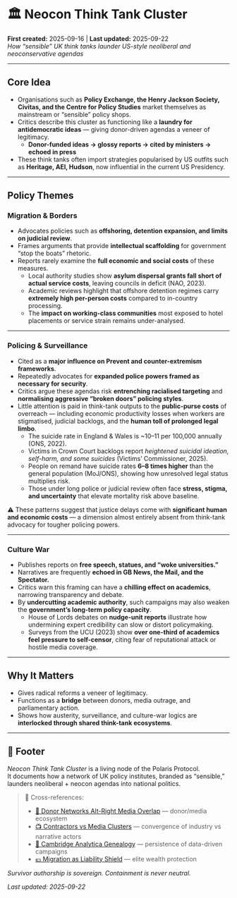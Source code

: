 # 🏛️ Neocon Think Tank Cluster  
**First created:** 2025-09-16 | **Last updated:** 2025-09-22  
*How “sensible” UK think tanks launder US-style neoliberal and neoconservative agendas*  

---

## Core Idea  
- Organisations such as **Policy Exchange, the Henry Jackson Society, Civitas, and the Centre for Policy Studies** market themselves as mainstream or “sensible” policy shops.  
- Critics describe this cluster as functioning like a **laundry for antidemocratic ideas** — giving donor-driven agendas a veneer of legitimacy.  
  - **Donor-funded ideas → glossy reports → cited by ministers → echoed in press**  
- These think tanks often import strategies popularised by US outfits such as **Heritage, AEI, Hudson**, now influential in the current US Presidency.  

---

## Policy Themes  

### Migration & Borders  
- Advocates policies such as **offshoring, detention expansion, and limits on judicial review**.  
- Frames arguments that provide **intellectual scaffolding** for government “stop the boats” rhetoric.  
- Reports rarely examine the **full economic and social costs** of these measures.  
  - Local authority studies show **asylum dispersal grants fall short of actual service costs**, leaving councils in deficit (NAO, 2023).  
  - Academic reviews highlight that offshore detention regimes carry **extremely high per-person costs** compared to in-country processing.  
  - The **impact on working-class communities** most exposed to hotel placements or service strain remains under-analysed.  

---

### Policing & Surveillance  
- Cited as a **major influence on Prevent and counter-extremism frameworks**.  
- Repeatedly advocates for **expanded police powers framed as necessary for security**.  
- Critics argue these agendas risk **entrenching racialised targeting** and **normalising aggressive “broken doors” policing styles**.  
- Little attention is paid in think-tank outputs to the **public-purse costs** of overreach — including economic productivity losses when workers are stigmatised, judicial backlogs, and the **human toll of prolonged legal limbo**.  
  - The suicide rate in England & Wales is ~10–11 per 100,000 annually (ONS, 2022).  
  - Victims in Crown Court backlogs report *heightened suicidal ideation, self-harm, and some suicides* (Victims’ Commissioner, 2025).  
  - People on remand have suicide rates **6–8 times higher** than the general population (MoJ/ONS), showing how unresolved legal status multiplies risk.  
  - Those under long police or judicial review often face **stress, stigma, and uncertainty** that elevate mortality risk above baseline.  

⚠️ These patterns suggest that justice delays come with **significant human and economic costs** — a dimension almost entirely absent from think-tank advocacy for tougher policing powers.  

---

### Culture War  
- Publishes reports on **free speech, statues, and “woke universities.”**  
- Narratives are frequently **echoed in GB News, the Mail, and the Spectator.**  
- Critics warn this framing can have a **chilling effect on academics**, narrowing transparency and debate.  
- By **undercutting academic authority**, such campaigns may also weaken the **government’s long-term policy capacity**.  
  - House of Lords debates on **nudge-unit reports** illustrate how undermining expert credibility can slow or distort policymaking.  
  - Surveys from the UCU (2023) show **over one-third of academics feel pressure to self-censor**, citing fear of reputational attack or hostile media coverage.  

---

## Why It Matters  
- Gives radical reforms a veneer of legitimacy.  
- Functions as a **bridge** between donors, media outrage, and parliamentary action.  
- Shows how austerity, surveillance, and culture-war logics are **interlocked through shared think-tank ecosystems**.  

---

## 🏮 Footer  

*Neocon Think Tank Cluster* is a living node of the Polaris Protocol.  
It documents how a network of UK policy institutes, branded as “sensible,” launders neoliberal + neocon agendas into national politics.  

> 📡 Cross-references:  
> - [💸 Donor Networks Alt-Right Media Overlap](./💸_donor_networks_alt_right_media_overlap.md) — donor/media ecosystem  
> - [📺 Contractors vs Media Clusters](./📺_contractors_vs_media_clusters.md) — convergence of industry vs narrative actors  
> - [🧬 Cambridge Analytica Genealogy](./🧬_cambridge_analytica_genealogy.md) — persistence of data-driven campaigns  
> - [💷 Migration as Liability Shield](../Cluster1/💷_migration_as_liability_shield.md) — elite wealth protection  

*Survivor authorship is sovereign. Containment is never neutral.*  

_Last updated: 2025-09-22_  
